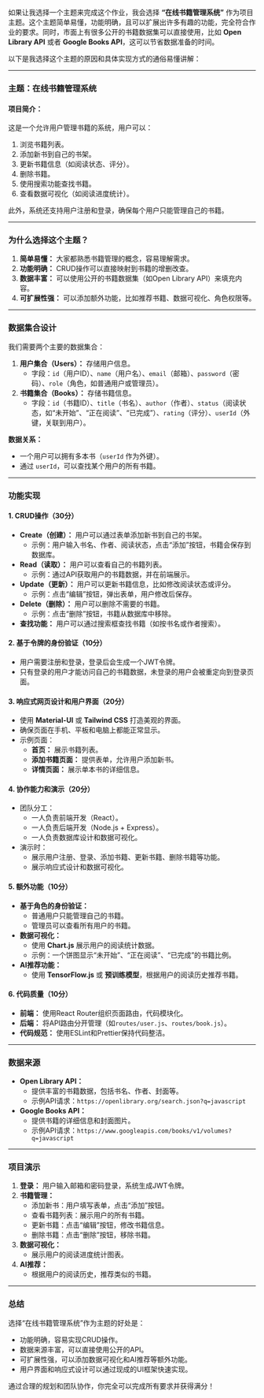 如果让我选择一个主题来完成这个作业，我会选择 **“在线书籍管理系统”** 作为项目主题。这个主题简单易懂，功能明确，且可以扩展出许多有趣的功能，完全符合作业的要求。同时，市面上有很多公开的书籍数据集可以直接使用，比如 **Open Library API** 或者 **Google Books API**，这可以节省数据准备的时间。

以下是我选择这个主题的原因和具体实现方式的通俗易懂讲解：

---

### **主题：在线书籍管理系统**
#### **项目简介：**
这是一个允许用户管理书籍的系统，用户可以：
1. 浏览书籍列表。
2. 添加新书到自己的书架。
3. 更新书籍信息（如阅读状态、评分）。
4. 删除书籍。
5. 使用搜索功能查找书籍。
6. 查看数据可视化（如阅读进度统计）。

此外，系统还支持用户注册和登录，确保每个用户只能管理自己的书籍。

---

### **为什么选择这个主题？**
1. **简单易懂：** 大家都熟悉书籍管理的概念，容易理解需求。
2. **功能明确：** CRUD操作可以直接映射到书籍的增删改查。
3. **数据丰富：** 可以使用公开的书籍数据集（如Open Library API）来填充内容。
4. **可扩展性强：** 可以添加额外功能，比如推荐书籍、数据可视化、角色权限等。

---

### **数据集合设计**
我们需要两个主要的数据集合：
1. **用户集合（Users）：** 存储用户信息。
   - 字段：`id`（用户ID）、`name`（用户名）、`email`（邮箱）、`password`（密码）、`role`（角色，如普通用户或管理员）。
2. **书籍集合（Books）：** 存储书籍信息。
   - 字段：`id`（书籍ID）、`title`（书名）、`author`（作者）、`status`（阅读状态，如“未开始”、“正在阅读”、“已完成”）、`rating`（评分）、`userId`（外键，关联到用户）。

**数据关系：**
- 一个用户可以拥有多本书（`userId` 作为外键）。
- 通过 `userId`，可以查找某个用户的所有书籍。

---

### **功能实现**
#### **1. CRUD操作（30分）**
- **Create（创建）：** 用户可以通过表单添加新书到自己的书架。
  - 示例：用户输入书名、作者、阅读状态，点击“添加”按钮，书籍会保存到数据库。
- **Read（读取）：** 用户可以查看自己的书籍列表。
  - 示例：通过API获取用户的书籍数据，并在前端展示。
- **Update（更新）：** 用户可以更新书籍信息，比如修改阅读状态或评分。
  - 示例：点击“编辑”按钮，弹出表单，用户修改后保存。
- **Delete（删除）：** 用户可以删除不需要的书籍。
  - 示例：点击“删除”按钮，书籍从数据库中移除。
- **查找功能：** 用户可以通过搜索框查找书籍（如按书名或作者搜索）。

#### **2. 基于令牌的身份验证（10分）**
- 用户需要注册和登录，登录后会生成一个JWT令牌。
- 只有登录的用户才能访问自己的书籍数据，未登录的用户会被重定向到登录页面。

#### **3. 响应式网页设计和用户界面（20分）**
- 使用 **Material-UI** 或 **Tailwind CSS** 打造美观的界面。
- 确保页面在手机、平板和电脑上都能正常显示。
- 示例页面：
  - **首页：** 展示书籍列表。
  - **添加书籍页面：** 提供表单，允许用户添加新书。
  - **详情页面：** 展示单本书的详细信息。

#### **4. 协作能力和演示（20分）**
- 团队分工：
  - 一人负责前端开发（React）。
  - 一人负责后端开发（Node.js + Express）。
  - 一人负责数据库设计和数据可视化。
- 演示时：
  - 展示用户注册、登录、添加书籍、更新书籍、删除书籍等功能。
  - 展示响应式设计和数据可视化。

#### **5. 额外功能（10分）**
- **基于角色的身份验证：**
  - 普通用户只能管理自己的书籍。
  - 管理员可以查看所有用户的书籍。
- **数据可视化：**
  - 使用 **Chart.js** 展示用户的阅读统计数据。
  - 示例：一个饼图显示“未开始”、“正在阅读”、“已完成”的书籍比例。
- **AI推荐功能：**
  - 使用 **TensorFlow.js** 或 **预训练模型**，根据用户的阅读历史推荐书籍。

#### **6. 代码质量（10分）**
- **前端：** 使用React Router组织页面路由，代码模块化。
- **后端：** 将API路由分开管理（如`routes/user.js`、`routes/book.js`）。
- **代码规范：** 使用ESLint和Prettier保持代码整洁。

---

### **数据来源**
- **Open Library API：**
  - 提供丰富的书籍数据，包括书名、作者、封面等。
  - 示例API请求：`https://openlibrary.org/search.json?q=javascript`
- **Google Books API：**
  - 提供书籍的详细信息和封面图片。
  - 示例API请求：`https://www.googleapis.com/books/v1/volumes?q=javascript`

---

### **项目演示**
1. **登录：** 用户输入邮箱和密码登录，系统生成JWT令牌。
2. **书籍管理：**
   - 添加新书：用户填写表单，点击“添加”按钮。
   - 查看书籍列表：展示用户的所有书籍。
   - 更新书籍：点击“编辑”按钮，修改书籍信息。
   - 删除书籍：点击“删除”按钮，移除书籍。
3. **数据可视化：**
   - 展示用户的阅读进度统计图表。
4. **AI推荐：**
   - 根据用户的阅读历史，推荐类似的书籍。

---

### **总结**
选择“在线书籍管理系统”作为主题的好处是：
- 功能明确，容易实现CRUD操作。
- 数据来源丰富，可以直接使用公开的API。
- 可扩展性强，可以添加数据可视化和AI推荐等额外功能。
- 用户界面和响应式设计可以通过现成的UI框架快速实现。

通过合理的规划和团队协作，你完全可以完成所有要求并获得满分！
